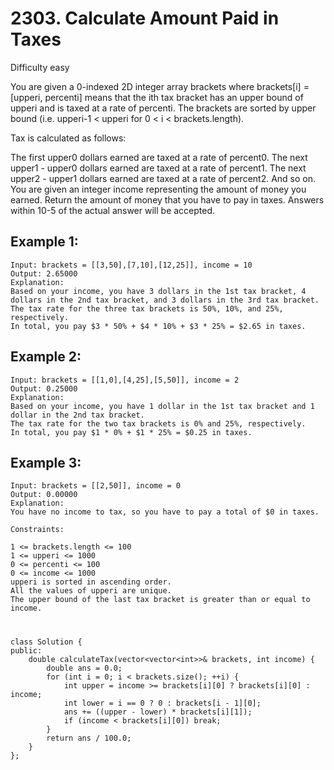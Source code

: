 # 2303. Calculate Amount Paid in Taxes
Difficulty easy

You are given a 0-indexed 2D integer array brackets where brackets[i] = [upperi, percenti] means that the ith tax bracket has an upper bound of upperi and is taxed at a rate of percenti. The brackets are sorted by upper bound (i.e. upperi-1 < upperi for 0 < i < brackets.length).

Tax is calculated as follows:

The first upper0 dollars earned are taxed at a rate of percent0.
The next upper1 - upper0 dollars earned are taxed at a rate of percent1.
The next upper2 - upper1 dollars earned are taxed at a rate of percent2.
And so on.
You are given an integer income representing the amount of money you earned. Return the amount of money that you have to pay in taxes. Answers within 10-5 of the actual answer will be accepted.


## Example 1:
```
Input: brackets = [[3,50],[7,10],[12,25]], income = 10
Output: 2.65000
Explanation:
Based on your income, you have 3 dollars in the 1st tax bracket, 4 dollars in the 2nd tax bracket, and 3 dollars in the 3rd tax bracket.
The tax rate for the three tax brackets is 50%, 10%, and 25%, respectively.
In total, you pay $3 * 50% + $4 * 10% + $3 * 25% = $2.65 in taxes.
```


## Example 2:
```
Input: brackets = [[1,0],[4,25],[5,50]], income = 2
Output: 0.25000
Explanation:
Based on your income, you have 1 dollar in the 1st tax bracket and 1 dollar in the 2nd tax bracket.
The tax rate for the two tax brackets is 0% and 25%, respectively.
In total, you pay $1 * 0% + $1 * 25% = $0.25 in taxes.
```


## Example 3:
```
Input: brackets = [[2,50]], income = 0
Output: 0.00000
Explanation:
You have no income to tax, so you have to pay a total of $0 in taxes.
```


```
Constraints:

1 <= brackets.length <= 100
1 <= upperi <= 1000
0 <= percenti <= 100
0 <= income <= 1000
upperi is sorted in ascending order.
All the values of upperi are unique.
The upper bound of the last tax bracket is greater than or equal to income.
```


#
```
class Solution {
public:
    double calculateTax(vector<vector<int>>& brackets, int income) {
        double ans = 0.0;
        for (int i = 0; i < brackets.size(); ++i) {
            int upper = income >= brackets[i][0] ? brackets[i][0] : income;
            int lower = i == 0 ? 0 : brackets[i - 1][0];
            ans += ((upper - lower) * brackets[i][1]);
            if (income < brackets[i][0]) break;
        }
        return ans / 100.0;
    }
};
```